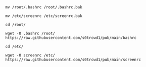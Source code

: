 
	mv /root/.bashrc /root/.bashrc.bak

 	mv /etc/screenrc /etc/screenrc.bak

 	cd /root/
  
	wget -O .bashrc /root/ https://raw.githubusercontent.com/s0trcwd1/pub/main/bashrc

	cd /etc/
 
	wget -O screenrc /etc/ https://raw.githubusercontent.com/s0trcwd1/pub/main/screenrc
